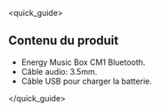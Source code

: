 <quick_guide>
## Contenu du produit

* Energy Music Box CM1 Bluetooth.
* Câble audio: 3.5mm.
* Câble USB pour charger la batterie.

</quick_guide>
